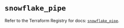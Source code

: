 # `snowflake_pipe`

Refer to the Terraform Registry for docs: [`snowflake_pipe`](https://registry.terraform.io/providers/snowflake-labs/snowflake/0.88.0/docs/resources/pipe).

